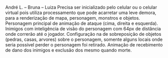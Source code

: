 André L. – Bruna – Luiza
Precisa ser inicializado pelo celular ou o celular virtual pois utiliza processamento que pode acarretar uma leve demora, para a renderização de mapa, personagem, monstros e objetos.
Personagem principal de animação de ataque (cima, direita e esquerda).
Inimigos com inteligência de visão do personagem com 64px de distância onde correrão até o jogador.
Configuração na de sobreposição de objetos (pedras, casas, arvores) sobre o personagem, somente alguns locais onde seria possível perder o personagem foi retirado.
Animação de recebimento de dano dos inimigos e exclusão dos mesmo quando morte.

